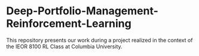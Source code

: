 # Deep-Portfolio-Management-Reinforcement-Learning
This repository presents our work during a project realized in the context of the IEOR 8100 RL Class at Columbia University.
